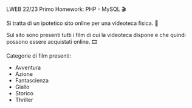 LWEB 22/23 Primo Homework: PHP - MySQL :clapper:

Si tratta di un ipotetico sito online per una videoteca fisica. :movie_camera:

Sul sito sono presenti tutti i film di cui la videoteca dispone e che quindi possono essere acquistati online. :film_strip:

Categorie di film presenti:

- Avventura
- Azione
- Fantascienza
- Giallo
- Storico
- Thriller
